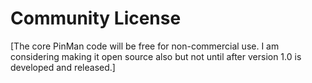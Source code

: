# Community License

\[The core PinMan code will be free for non-commercial use. I am considering making it open source also but not until after version 1.0 is developed and released.]
